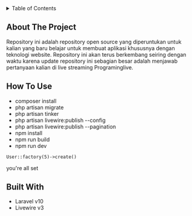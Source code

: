 <!-- TABLE OF CONTENTS -->
<details>
  <summary>Table of Contents</summary>
  <ol>
    <li>
      <a href="#about-the-project">About The Project</a>
      <ul>
        <li><a href="#built-with">How To Use</a></li>
        <li><a href="#built-with">Built With</a></li>
      </ul>
    </li>
  </ol>
</details>


<!-- ABOUT THE PROJECT -->
## About The Project

<!-- [![Product Name Screen Shot][product-screenshot]](https://example.com) -->

Repository ini adalah repository open source yang diperuntukan untuk kalian yang baru belajar untuk membuat aplikasi khususnya dengan teknologi website. Repository ini akan terus berkembang seiring dengan waktu karena update repository ini sebagian besar adalah menjawab pertanyaan kalian di live streaming Programinglive. 

## How To Use

- composer install
- php artisan migrate
- php artisan tinker
- php artisan livewire:publish --config
- php artisan livewire:publish --pagination
- npm install
- npm run build
- npm run dev

```
User::factory(5)->create()
```

you're all set 

## Built With

- Laravel v10
- Livewire v3

